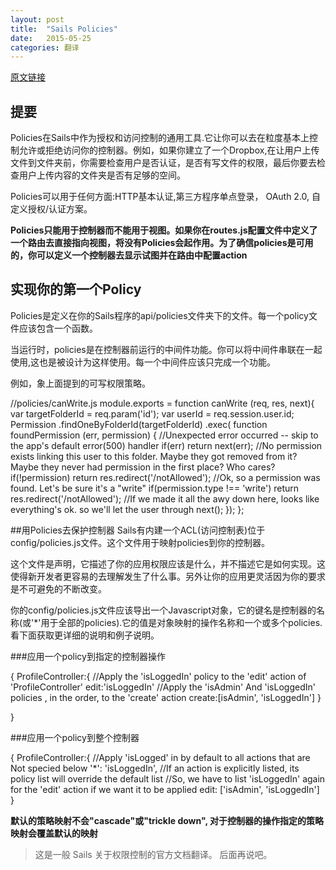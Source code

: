 ```yaml
---
layout: post
title:  "Sails Policies"
date:   2015-05-25
categories: 翻译
---
```


[原文链接](http://www.sailsjs.org/#!/documentation/concepts/Policies)

## 提要
Policies在Sails中作为授权和访问控制的通用工具.它让你可以去在粒度基本上控制允许或拒绝访问你的控制器。例如，如果你建立了一个Dropbox,在让用户上传文件到文件夹前，你需要检查用户是否认证，是否有写文件的权限，最后你要去检查用户上传内容的文件夹是否有足够的空间。

Policies可以用于任何方面:HTTP基本认证,第三方程序单点登录， OAuth 2.0, 自定义授权/认证方案。

**Policies只能用于控制器而不能用于视图。如果你在routes.js配置文件中定义了一个路由去直接指向视图，将没有Policies会起作用。为了确信policies是可用的，你可以定义一个控制器去显示试图并在路由中配置action**

## 实现你的第一个Policy
Policies是定义在你的Sails程序的api/policies文件夹下的文件。每一个policy文件应该包含一个函数。

当运行时，policies是在控制器前运行的中间件功能。你可以将中间件串联在一起使用,这也是被设计为这样使用。每一个中间件应该只完成一个功能。

例如，象上面提到的可写权限策略。

  //policies/canWrite.js
  module.exports = function canWrite (req, res, next){
  var targetFolderId = req.param('id');
  var userId = req.session.user.id;
  Permission
  .findOneByFolderId(targetFolderId)
  .exec( function foundPermission (err, permission) {
    //Unexpected error occurred -- skip to the app's default error(500) handler
    if(err) return next(err);
    //No permission exists linking this user to this folder. Maybe they got removed from it? Maybe they never had permission in the first place? Who cares?
    if(!permission) return res.redirect('/notAllowed');
    //Ok, so a permission was found. Let's be sure it's a  "write"
    if(permission.type !== 'write') return res.redirect('/notAllowed');
    //If we made it all the awy down here, looks like everything's ok. so we'll let the user through
    next();
    });
  };

##用Policies去保护控制器
Sails有内建一个ACL(访问控制表)位于config/policies.js文件。这个文件用于映射policies到你的控制器。

这个文件是声明，它描述了你的应用权限应该是什么，并不描述它是如何实现。这使得新开发者更容易的去理解发生了什么事。另外让你的应用更灵活因为你的要求是不可避免的不断改变。

你的config/policies.js文件应该导出一个Javascript对象，它的键名是控制器的名称(或'*'用于全部的policies).它的值是对象映射的操作名称和一个或多个policies.看下面获取更详细的说明和例子说明。

###应用一个policy到指定的控制器操作

  {
    ProfileController:{
      //Apply the 'isLoggedIn' policy to the 'edit' action of 'ProfileController'
      edit:'isLoggedIn'
      //Apply the 'isAdmin' And 'isLoggedIn' policies , in the order, to the 'create' action
      create:[isAdmin', 'isLoggedIn']
    }

  }

###应用一个policy到整个控制器

  {
    ProfileController:{
    //Apply 'isLogged' in by default to all actions that are Not specied below
    '*': 'isLoggedIn',
    //If an action is explicitly listed, its policy list will override the default list
    //So, we have to list 'isLoggedIn' again for the 'edit' action if we want it to be applied
    edit: ['isAdmin', 'isLoggedIn']
  }

**默认的策略映射不会"cascade"或"trickle down", 对于控制器的操作指定的策略映射会覆盖默认的映射**

> 这是一般 Sails 关于权限控制的官方文档翻译。 后面再说吧。
